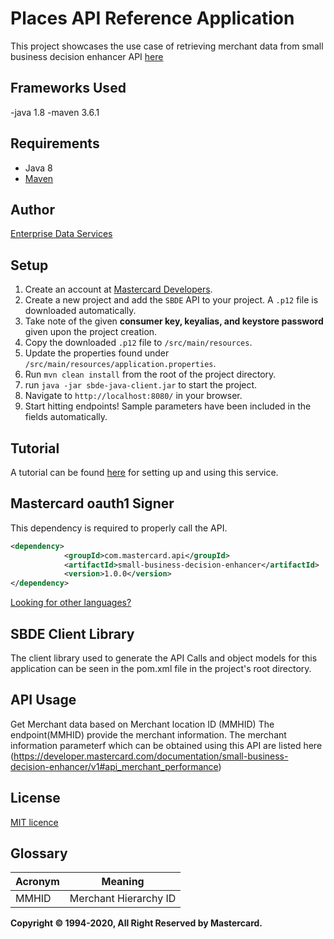 # Places API Reference Application
This project showcases the use case of retrieving merchant data from small business decision enhancer API [here](https://developer.mastercard.com/product/small-business-decision-enhancer)

## Frameworks Used
-java 1.8
-maven 3.6.1

## Requirements
- Java 8
- [Maven](https://maven.apache.org/download.cgi)

## Author
[Enterprise Data Services](mailto:apisupport@mastercard.com)

## Setup
1. Create an account at [Mastercard Developers](https://developer.mastercard.com).
2. Create a new project and add the `SBDE` API to your project. A `.p12` file is downloaded automatically.
3. Take note of the given **consumer key, keyalias, and keystore password** given upon the project creation.
4. Copy the downloaded `.p12` file to `/src/main/resources`.
5. Update the properties found under `/src/main/resources/application.properties`.
6. Run `mvn clean install` from the root of the project directory.
7. run `java -jar sbde-java-client.jar` to start the project.
8. Navigate to `http://localhost:8080/` in your browser.
9. Start hitting endpoints! Sample parameters have been included in the fields automatically.

## Tutorial
A tutorial can be found [here](https://developer.mastercard.com/documentation/small-business-decision-enhancer) 
for setting up and using this service.

## Mastercard oauth1 Signer
This dependency is required to properly call the API.
```xml
<dependency>
			<groupId>com.mastercard.api</groupId>
			<artifactId>small-business-decision-enhancer</artifactId>
			<version>1.0.0</version>
</dependency>
```

[Looking for other languages?](https://github.com/Mastercard?q=oauth&type=&language=)

## SBDE Client Library
The client library used to generate the API Calls and object models for this application can be seen in the pom.xml file
in the project's root directory.

    

## API Usage
Get Merchant data based on Merchant location ID (MMHID)
The endpoint(MMHID) provide the merchant information.
The merchant information parameterf which can be obtained using this API are listed here 
(https://developer.mastercard.com/documentation/small-business-decision-enhancer/v1#api_merchant_performance)


## License
[MIT licence](https://opensource.org/licenses/MIT)

## Glossary
|Acronym    | Meaning   |
|----------|-----------|
|MMHID    | Merchant Hierarchy ID

**Copyright © 1994-2020, All Right Reserved by Mastercard.**